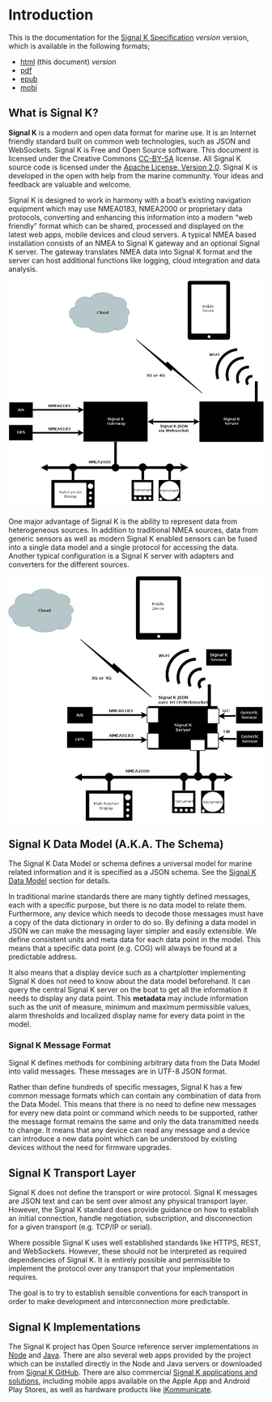 # Introduction

This is the documentation for the [Signal K Specification](https://github.com/signalk/specification) _version_
version, which is available in the following formats;

* [html](http://signalk.org/specification/_version_/) (this document) _version_
* [pdf](http://signalk.org/specification/_version_/signalk.pdf)
* [epub](http://signalk.org/specification/_version_/signalk.epub)
* [mobi](http://signalk.org/specification/_version_/signalk.mobi)

## What is Signal K?

**Signal K** is a modern and open data format for marine use. It is an Internet friendly standard built on common web
technologies, such as JSON and WebSockets. Signal K is Free and Open Source software. This document is licensed under
the Creative Commons [CC-BY-SA](https://creativecommons.org/licenses/by-sa/4.0/) license. All Signal K source code is
licensed under the [Apache License, Version 2.0](https://www.apache.org/licenses/LICENSE-2.0). Signal K is developed in
the open with help from the marine community. Your ideas and feedback are valuable and welcome.

Signal K is designed to work in harmony with a boat’s existing navigation equipment which may use NMEA0183, NMEA2000 or
proprietary data protocols, converting and enhancing this information into a modern “web friendly” format which can be
shared, processed and displayed on the latest web apps, mobile devices and cloud servers. A typical NMEA based
installation consists of an NMEA to Signal K gateway and an optional Signal K server. The gateway translates NMEA data
into Signal K format and the server can host additional functions like logging, cloud integration and data analysis.

![Gateway and Server setup](gateway_and_server.png)

One major advantage of Signal K is the ability to represent data from heterogeneous sources. In addition to traditional
NMEA sources, data from generic sensors as well as modern Signal K enabled sensors can be fused into a single data
model and a single protocol for accessing the data. Another typical configuration is a Signal K server with adapters
and converters for the different sources.

![Server only setup](server_only.png)

## Signal K Data Model (A.K.A. The Schema)

The Signal K Data Model or schema defines a universal model for marine related information and it is specified as a
JSON schema. See the [Signal K Data Model](data_model.md) section for details.

In traditional marine standards there are many tightly defined messages, each with a specific purpose, but there is no
data model to relate them. Furthermore, any device which needs to decode those messages must have a copy of the data
dictionary in order to do so. By defining a data model in JSON we can make the messaging layer simpler and easily
extensible. We define consistent units and meta data for each data point in the model. This means that a specific data
point (e.g. COG) will always be found at a predictable address.

It also means that a display device such as a chartplotter implementing Signal K does not need to know about the data
model beforehand. It can query the central Signal K server on the boat to get all the information it needs to display
any data point. This **metadata** may include information such as the unit of measure, minimum and maximum permissible
values, alarm thresholds and localized display name for every data point in the model.

### Signal K Message Format

Signal K defines methods for combining arbitrary data from the Data Model into valid messages. These messages are in
UTF-8 JSON format.

Rather than define hundreds of specific messages, Signal K has a few common message formats which can contain any
combination of data from the Data Model. This means that there is no need to define new messages for every new data
point or command which needs to be supported, rather the message format remains the same and only the data transmitted
needs to change. It means that any device can read any message and a device can introduce a new data point which can be
understood by existing devices without the need for firmware upgrades.

## Signal K Transport Layer

Signal K does not define the transport or wire protocol. Signal K messages are JSON text and can be sent over almost
any physical transport layer. However, the Signal K standard does provide guidance on how to establish an initial
connection, handle negotiation, subscription, and disconnection for a given transport (e.g. TCP/IP or serial).

Where possible Signal K uses well established standards like HTTPS, REST, and WebSockets. However, these should not be
interpreted as required dependencies of Signal K. It is entirely possible and permissible to implement the protocol
over any transport that your implementation requires.

The goal is to try to establish sensible conventions for each transport in order to make development and
interconnection more predictable.

## Signal K Implementations

The Signal K project has Open Source reference server implementations in
[Node](https://github.com/SignalK/signalk-server-node) and [Java](https://github.com/SignalK/signalk-server-java).
There are also several web apps provided by the project which can be installed directly in the Node and Java servers or
downloaded from [Signal K GitHub](https://github.com/SignalK). There are also commercial
[Signal K applications and solutions](http://signalk.org/applications_solutions.html), including mobile apps available
on the Apple App and Android Play Stores, as well as hardware products like [iKommunicate](http://ikommunicate.com/).
